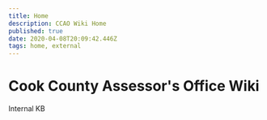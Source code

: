 ```yaml
---
title: Home
description: CCAO Wiki Home
published: true
date: 2020-04-08T20:09:42.446Z
tags: home, external
---
```


# Cook County Assessor's Office Wiki

Internal KB